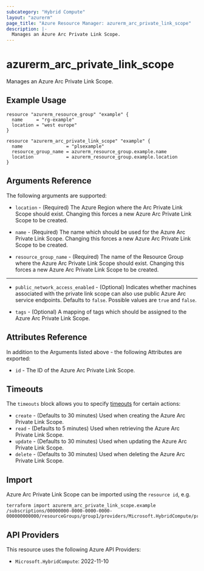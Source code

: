 ```yaml
---
subcategory: "Hybrid Compute"
layout: "azurerm"
page_title: "Azure Resource Manager: azurerm_arc_private_link_scope"
description: |-
  Manages an Azure Arc Private Link Scope.
---
```


# azurerm_arc_private_link_scope

Manages an Azure Arc Private Link Scope.

## Example Usage

```hcl
resource "azurerm_resource_group" "example" {
  name     = "rg-example"
  location = "west europe"
}

resource "azurerm_arc_private_link_scope" "example" {
  name                = "plsexample"
  resource_group_name = azurerm_resource_group.example.name
  location            = azurerm_resource_group.example.location
}
```

## Arguments Reference

The following arguments are supported:

* `location` - (Required) The Azure Region where the Arc Private Link Scope should exist. Changing this forces a new Azure Arc Private Link Scope to be created.

* `name` - (Required) The name which should be used for the Azure Arc Private Link Scope. Changing this forces a new Azure Arc Private Link Scope to be created.

* `resource_group_name` - (Required) The name of the Resource Group where the Azure Arc Private Link Scope should exist. Changing this forces a new Azure Arc Private Link Scope to be created.

---

* `public_network_access_enabled` - (Optional) Indicates whether machines associated with the private link scope can also use public Azure Arc service endpoints. Defaults to `false`. Possible values are `true` and `false`.

* `tags` - (Optional) A mapping of tags which should be assigned to the Azure Arc Private Link Scope.

## Attributes Reference

In addition to the Arguments listed above - the following Attributes are exported: 

* `id` - The ID of the Azure Arc Private Link Scope.

## Timeouts

The `timeouts` block allows you to specify [timeouts](https://www.terraform.io/language/resources/syntax#operation-timeouts) for certain actions:

* `create` - (Defaults to 30 minutes) Used when creating the Azure Arc Private Link Scope.
* `read` - (Defaults to 5 minutes) Used when retrieving the Azure Arc Private Link Scope.
* `update` - (Defaults to 30 minutes) Used when updating the Azure Arc Private Link Scope.
* `delete` - (Defaults to 30 minutes) Used when deleting the Azure Arc Private Link Scope.

## Import

Azure Arc Private Link Scope can be imported using the `resource id`, e.g.

```shell
terraform import azurerm_arc_private_link_scope.example /subscriptions/00000000-0000-0000-0000-000000000000/resourceGroups/group1/providers/Microsoft.HybridCompute/privateLinkScopes/privateLinkScope1
```

## API Providers
<!-- This section is generated, changes will be overwritten -->
This resource uses the following Azure API Providers:

* `Microsoft.HybridCompute`: 2022-11-10
